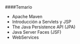 ####Temario

* Apache Maven
* Introducción a Servlets y JSP 
* The Java Persistence API (JPA) 
* Java Server Faces (JSF)
* WebServices 

